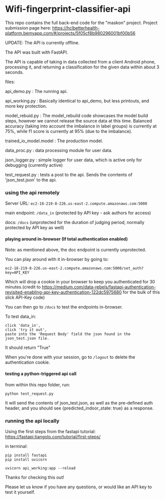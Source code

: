 # Wifi-fingerprint-classifier-api 


This repo contains the full back-end code for the "maskon" project. 
Project submission page here: https://hclbetterhealth-platform.bemyapp.com/#/projects/5f05cf8b980296001bf00b56

UPDATE: The API is currently offline.


The API was built with FastAPI.

The API is capable of taking in data collected from a client Android phone,
processing it, and returning a classification for the given data
within about 3 seconds.

files:

api_demo.py : The running api. 

api_working.py  : Basically identical to api_demo, but less printouts, and more key protection. 

model_rebuid.py :
    The model_rebuild code showcases the model build steps, however
    we cannot release the source data at this time.
    Balanced accuracy (taking into account the imbalance in label groups)
    is currently at 75%, while f1 score is currently at 95% (due to the imbalance).

trained_io_model.model :
    The production model.

data_proc.py :
    data processing module for user data.

json_logger.py : 
    simple logger for user data, which is active only for debugging (currently active)

test_request.py : 
    tests a post to the api. Sends the conrtents of 'json_test.json' to the
    api.


### using the api remotely

Server URL:
`ec2-18-219-8-226.us-east-2.compute.amazonaws.com:5000`

main endpoint:
`/data_in` (protected by API key - ask authors for access)

docs:
`/docs` (unprotected for the duration of judging period,
normally protected by API key as well)

#### playing around in-browser (If total authentication enabled)


Note: as mentioned above, the doc endpoint is currently unprotected.


You can play around with it in-browser by going to:

`ec2-18-219-8-226.us-east-2.compute.amazonaws.com:5000/set_auth?key=API_KEY`

Which will drop a cookie in your browser to keep you authenticated for 30
minutes.(credit to
https://medium.com/data-rebels/fastapi-authentication-revisited-enabling-api-key-authentication-122dc5975680
for the bulk of this slick API-Key code)


You can then go to `/docs`
to test the endpoints in-browser.

To test data_in:
```
click 'data_in', 
click 'try it out', 
paste into the 'Request Body' field the json found in the json_test.json file.
```
It should return "True"


When you're done with your session, go to `/logout` to delete the authentication cookie.

#### testing a python-triggered api call

from within this repo folder, run:

```
python test_request.py
```
It will send the contents of json_test.json, as well as the pre-defined auth
header, and you should see {predicted_indoor_state: true} as a response.


### running the api locally


Using the first steps from the fastapi tutorial: https://fastapi.tiangolo.com/tutorial/first-steps/

in terminal:
  ```
  pip install fastapi
  pip install uvicorn

  uvicorn api_working:app --reload
  ```
  

Thanks for checking this out!

Please let us know if you have any questions, or would like an API key
to test it yourself.

